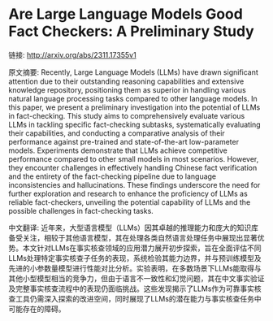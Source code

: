 # Are Large Language Models Good Fact Checkers: A Preliminary Study

链接: http://arxiv.org/abs/2311.17355v1

原文摘要:
Recently, Large Language Models (LLMs) have drawn significant attention due
to their outstanding reasoning capabilities and extensive knowledge repository,
positioning them as superior in handling various natural language processing
tasks compared to other language models. In this paper, we present a
preliminary investigation into the potential of LLMs in fact-checking. This
study aims to comprehensively evaluate various LLMs in tackling specific
fact-checking subtasks, systematically evaluating their capabilities, and
conducting a comparative analysis of their performance against pre-trained and
state-of-the-art low-parameter models. Experiments demonstrate that LLMs
achieve competitive performance compared to other small models in most
scenarios. However, they encounter challenges in effectively handling Chinese
fact verification and the entirety of the fact-checking pipeline due to
language inconsistencies and hallucinations. These findings underscore the need
for further exploration and research to enhance the proficiency of LLMs as
reliable fact-checkers, unveiling the potential capability of LLMs and the
possible challenges in fact-checking tasks.

中文翻译:
近年来，大型语言模型（LLMs）因其卓越的推理能力和庞大的知识库备受关注，相较于其他语言模型，其在处理各类自然语言处理任务中展现出显著优势。本文针对LLMs在事实核查领域的应用潜力展开初步探索，旨在全面评估不同LLMs处理特定事实核查子任务的表现，系统检验其能力边界，并与预训练模型及先进的小参数量模型进行性能对比分析。实验表明，在多数场景下LLMs能取得与其他小型模型相当的竞争力，但由于语言不一致性和幻觉问题，其在中文事实验证及完整事实核查流程中的表现仍面临挑战。这些发现揭示了LLMs作为可靠事实核查工具仍需深入探索的改进空间，同时展现了LLMs的潜在能力与事实核查任务中可能存在的障碍。
